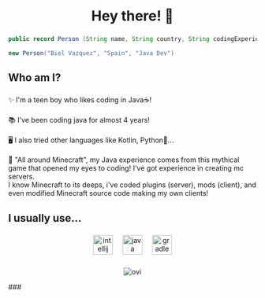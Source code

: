 
<h1 align="center">Hey there! 👋</h1>

###

```java
public record Person (String name, String country, String codingExperience) {}

new Person("Biel Vazquez", "Spain", "Java Dev")
```

###

<h2 align="left">Who am I?</h2>

###

<p align="left">✨  I'm a teen boy who likes coding in Java☕!<br><br>📚  I've been coding java for almost 4 years!<br><br>🖥  I also tried other languages like Kotlin, Python🐍...<br><br>🎲  "All around Minecraft", my Java experience comes from this mythical game that opened my eyes to coding! I've got experience in creating mc servers.<br>I know Minecraft to its deeps, i've coded plugins (server), mods (client), and even modified Minecraft source code making my own clients!</p>

###

<h2 align="left">I usually use...</h2>

###

<div align="center">
  <img src="https://cdn.jsdelivr.net/gh/devicons/devicon/icons/intellij/intellij-original.svg" height="40" alt="intellij logo"  />
  <img width="12" />
  <img src="https://cdn.jsdelivr.net/gh/devicons/devicon/icons/java/java-original.svg" height="40" alt="java logo"  />
  <img width="12" />
  <img src="https://cdn.simpleicons.org/gradle/02303A" height="40" alt="gradle logo"  />
</div>

###
<p align="center">
  <img src="https://github-readme-stats.vercel.app/api/top-langs?username=devvazquez&show_icons=true&locale=en&layout=compact&theme=chartreuse-dark" alt="ovi" />
</p>
###

